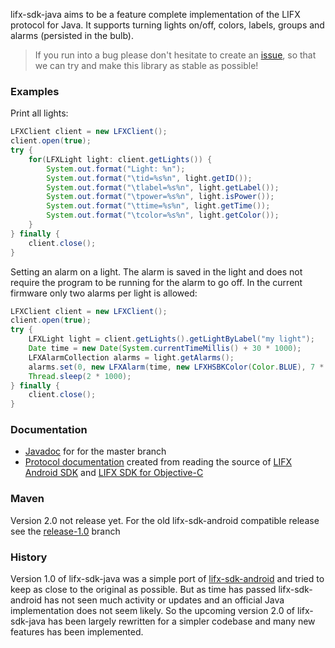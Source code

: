 lifx-sdk-java aims to be a feature complete implementation of the LIFX protocol for Java. It supports turning lights on/off, colors, labels, groups and alarms (persisted in the bulb).

> If you run into a bug please don't hesitate to create an [issue](https://github.com/besherman/lifx-sdk-java/issues), so that we can try and make this library as stable as possible!

### Examples
Print all lights:
```java
LFXClient client = new LFXClient();        
client.open(true);
try {
    for(LFXLight light: client.getLights()) {
        System.out.format("Light: %n");
        System.out.format("\tid=%s%n", light.getID());
        System.out.format("\tlabel=%s%n", light.getLabel());
        System.out.format("\tpower=%s%n", light.isPower());
        System.out.format("\ttime=%s%n", light.getTime());
        System.out.format("\tcolor=%s%n", light.getColor());                
    }
} finally {
    client.close();
}
```

Setting an alarm on a light. The alarm is saved in the light and does not require the program to be running for the alarm to go off. In the current firmware only two alarms per light is allowed:
```java
LFXClient client = new LFXClient();
client.open(true);
try {            
    LFXLight light = client.getLights().getLightByLabel("my light");
    Date time = new Date(System.currentTimeMillis() + 30 * 1000);
    LFXAlarmCollection alarms = light.getAlarms();                        
    alarms.set(0, new LFXAlarm(time, new LFXHSBKColor(Color.BLUE), 7 * 1000));
    Thread.sleep(2 * 1000);
} finally {
    client.close();
}
```


### Documentation 
* [Javadoc](http://besherman.github.io/lifx-sdk-java/apidocs/master/index.html) for for the master branch 
* [Protocol documentation](https://docs.google.com/spreadsheets/d/1L4UBEpUuUmWIlIUyGKa9fPxNTEriz3l51T9QisAXi54/edit?usp=sharing) created from reading the source of [LIFX Android SDK](https://github.com/LIFX/lifx-sdk-android) and [LIFX SDK for Objective-C](https://github.com/LIFX/LIFXKit) 

### Maven
Version 2.0 not release yet. For the old lifx-sdk-android compatible release see the [release-1.0](https://github.com/besherman/lifx-sdk-java/tree/release-1.0) branch 

### History
Version 1.0 of lifx-sdk-java was a simple port of [lifx-sdk-android](https://github.com/LIFX/lifx-sdk-android) and tried to keep as close to the original as possible. But as time has passed lifx-sdk-android has not seen much activity or updates and an official Java implementation does not seem likely. So the upcoming version 2.0 of lifx-sdk-java has been largely rewritten for a simpler codebase and many new features has been implemented.